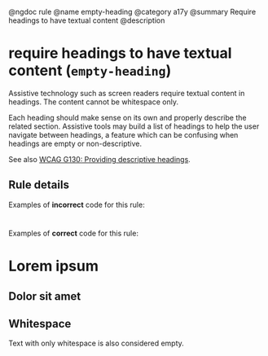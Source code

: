 @ngdoc rule
@name empty-heading
@category a17y
@summary Require headings to have textual content
@description

# require headings to have textual content (`empty-heading`)

Assistive technology such as screen readers require textual content in
headings. The content cannot be whitespace only.

Each heading should make sense on its own and properly describe the related
section. Assistive tools may build a list of headings to help the user navigate
between headings, a feature which can be confusing when headings are empty or
non-descriptive.

See also [WCAG G130: Providing descriptive headings](https://www.w3.org/WAI/WCAG21/Techniques/general/G130).

## Rule details

Examples of **incorrect** code for this rule:

<validate name="incorrect" rules="empty-heading">
	<h1></h1>
	<h2><span></span></h2>
</validate>

Examples of **correct** code for this rule:

<validate name="correct" rules="empty-heading">
	<h1>Lorem ipsum</h1>
	<h2><span>Dolor sit amet</span></h2>
</validate>

## Whitespace

Text with only whitespace is also considered empty.

<validate name="whitespace" rules="empty-heading">
	<h1> </h1>
</validate>
